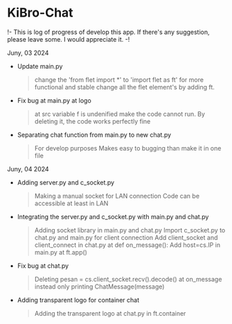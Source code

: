 # KiBro-Chat
!- This is log of progress of develop this app. If there's any suggestion, please leave some. I would appreciate it. -!

Juny, 03 2024
- Update main.py
  > change the 'from flet import *' to 'import flet as ft' for more functional and stable
  > change all the flet element's by adding ft.

- Fix bug at main.py at logo
  > at src variable f is undenified make the code cannot run. By deleting it, the code works perfectly fine

- Separating chat function from main.py to new chat.py
  > For develop purposes
  > Makes easy to bugging than make it in one file

Juny, 04 2024
- Adding server.py and c_socket.py
  > Making a manual socket for LAN connection
  > Code can be accessible at least in LAN

- Integrating the server.py and c_socket.py with main.py and chat.py
  > Adding socket library in main.py and chat.py
  > Import c_socket.py to chat.py and main.py for client connection
  > Add client_socket and client_connect in chat.py at def on_message():
  > Add host=cs.IP in main.py at ft.app()

- Fix bug at chat.py
  > Deleting pesan = cs.client_socket.recv().decode() at on_message instead only printing ChatMessage(message)

- Adding transparent logo for container chat
  > Adding the transparent logo at chat.py in ft.container

